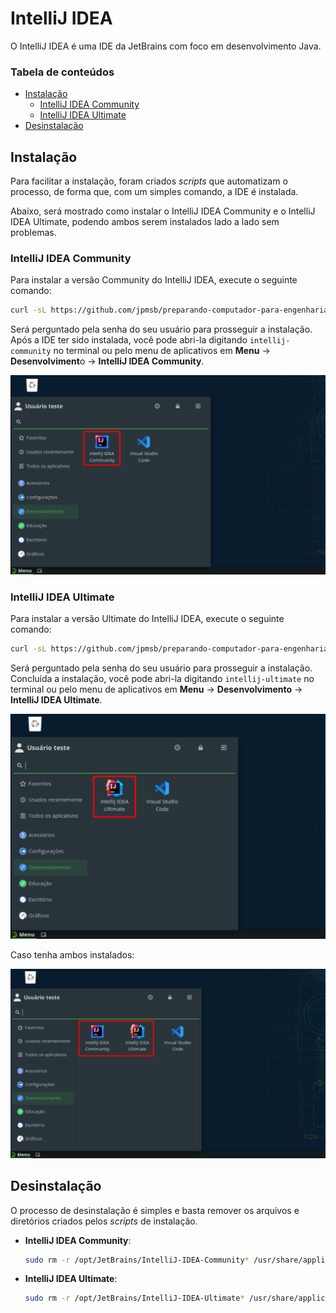 # IntelliJ IDEA

O IntelliJ IDEA é uma IDE da JetBrains com foco em desenvolvimento Java.

### Tabela de conteúdos

- [Instalação](#instalação)
  - [IntelliJ IDEA Community](#intellij-idea-community)
  - [IntelliJ IDEA Ultimate](#intellij-idea-ultimate)
- [Desinstalação](#desinstalação)

## Instalação

Para facilitar a instalação, foram criados *scripts* que automatizam o processo, de forma que, com um simples comando, a IDE é instalada.

Abaixo, será mostrado como instalar o IntelliJ IDEA Community e o IntelliJ IDEA Ultimate, podendo ambos serem instalados lado a lado sem problemas.

### IntelliJ IDEA Community

Para instalar a versão Community do IntelliJ IDEA, execute o seguinte comando:

```bash
curl -sL https://github.com/jpmsb/preparando-computador-para-engenharia-de-tele/raw/main/scripts-auxiliares/instalar-intellij-community | bash
```

Será perguntado pela senha do seu usuário para prosseguir a instalação. Após a IDE ter sido instalada, você pode abri-la digitando `intellij-community` no terminal ou pelo menu de aplicativos em **Menu** &rarr; **Desenvolviment**o &rarr; **IntelliJ IDEA Community**.

![](imagens/opensuse_tumbleweed_intellij_idea_community_menu.png)

### IntelliJ IDEA Ultimate

Para instalar a versão Ultimate do IntelliJ IDEA, execute o seguinte comando:

```bash
curl -sL https://github.com/jpmsb/preparando-computador-para-engenharia-de-tele/raw/main/scripts-auxiliares/instalar-intellij-ultimate | bash
```

Será perguntado pela senha do seu usuário para prosseguir a instalação. Concluída a instalação, você pode abri-la digitando `intellij-ultimate` no terminal ou pelo menu de aplicativos em **Menu** &rarr; **Desenvolvimento** &rarr; **IntelliJ IDEA Ultimate**.

![](imagens/opensuse_tumbleweed_intellij_idea_ultimate_menu.png)

Caso tenha ambos instalados:

![](imagens/opensuse_tumbleweed_intellij_idea_community_e_ultimate_menu.png)

## Desinstalação

O processo de desinstalação é simples e basta remover os arquivos e diretórios criados pelos *scripts* de instalação.

 - **IntelliJ IDEA Community**:

    ```bash
    sudo rm -r /opt/JetBrains/IntelliJ-IDEA-Community* /usr/share/applications/intellij-idea-community.desktop /usr/local/bin/intellij-community
    ```

 - **IntelliJ IDEA Ultimate**:

    ```bash
    sudo rm -r /opt/JetBrains/IntelliJ-IDEA-Ultimate* /usr/share/applications/intellij-idea-ultimate.desktop /usr/local/bin/intellij-ultimate
    ```